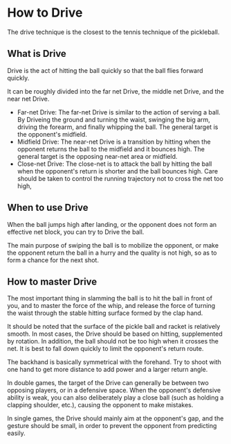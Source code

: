 # How to Drive

The drive technique is the closest to the tennis technique of the pickleball.

## What is Drive

Drive is the act of hitting the ball quickly so that the ball flies forward quickly.

It can be roughly divided into the far net Drive, the middle net Drive, and the near net Drive.

* Far-net Drive: The far-net Drive is similar to the action of serving a ball. By Driveing the ground and turning the waist, swinging the big arm, driving the forearm, and finally whipping the ball. The general target is the opponent's midfield.
* Midfield Drive: The near-net Drive is a transition by hitting when the opponent returns the ball to the midfield and it bounces high. The general target is the opposing near-net area or midfield.
* Close-net Drive: The close-net is to attack the ball by hitting the ball when the opponent's return is shorter and the ball bounces high. Care should be taken to control the running trajectory not to cross the net too high,

## When to use Drive

When the ball jumps high after landing, or the opponent does not form an effective net block, you can try to Drive the ball.

The main purpose of swiping the ball is to mobilize the opponent, or make the opponent return the ball in a hurry and the quality is not high, so as to form a chance for the next shot.

## How to master Drive

The most important thing in slamming the ball is to hit the ball in front of you, and to master the force of the whip, and release the force of turning the waist through the stable hitting surface formed by the clap hand.

It should be noted that the surface of the pickle ball and racket is relatively smooth. In most cases, the Drive should be based on hitting, supplemented by rotation. In addition, the ball should not be too high when it crosses the net. It is best to fall down quickly to limit the opponent's return route.

The backhand is basically symmetrical with the forehand. Try to shoot with one hand to get more distance to add power and a larger return angle.

In double games, the target of the Drive can generally be between two opposing players, or in a defensive space. When the opponent's defensive ability is weak, you can also deliberately play a close ball (such as holding a clapping shoulder, etc.), causing the opponent to make mistakes.

In single games, the Drive should mainly aim at the opponent's gap, and the gesture should be small, in order to prevent the opponent from predicting easily.